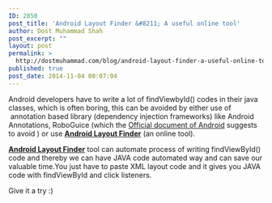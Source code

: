 ```yaml
---
ID: 2850
post_title: 'Android Layout Finder &#8211; A useful online tool'
author: Dost Muhammad Shah
post_excerpt: ""
layout: post
permalink: >
  http://dostmuhammad.com/blog/android-layout-finder-a-useful-online-tool/
published: true
post_date: 2014-11-04 08:07:04
---
```

Android developers have to write a lot of findViewbyId() codes in their java classes, which is often boring, this can be avoided by either use of  annotation based library (dependency injection frameworks) like Android Annotations, RoboGuice (which the <a title="http://developer.android.com/training/articles/memory.html#DependencyInjection" href="http://developer.android.com/training/articles/memory.html#DependencyInjection" target="_blank">Official document of Android</a> suggests to avoid ) or use <a title="https://www.buzzingandroid.com/tools/android-layout-finder/" href="https://www.buzzingandroid.com/tools/android-layout-finder/" target="_blank"><strong>Android Layout Finder</strong></a> (an online tool).

<a title="https://www.buzzingandroid.com/tools/android-layout-finder/" href="https://www.buzzingandroid.com/tools/android-layout-finder/" target="_blank"><strong>Android Layout Finder</strong></a> tool can automate process of writing findViewById() code and thereby we can have JAVA code automated way and can save our valuable time.You just have to paste XML layout code and it gives you JAVA code with findViewById and click listeners.

Give it a try :)